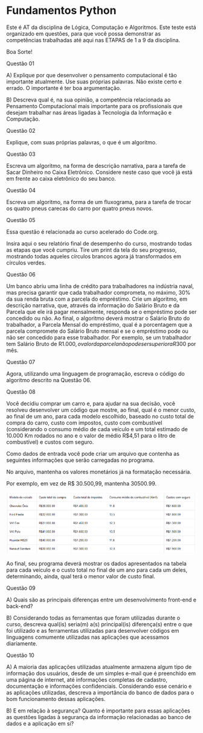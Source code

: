 # Fundamentos Python
 
Este é AT da disciplina de Lógica, Computação e Algoritmos. Este teste está organizado em questões, para que você possa demonstrar as competências trabalhadas até aqui nas ETAPAS de 1 a 9 da disciplina.<br />

Boa Sorte!<br />

Questão 01<br />

A) Explique por que desenvolver o pensamento computacional é tão importante atualmente. Use suas próprias palavras. Não existe certo e errado. O importante é ter boa argumentação.<br />

B) Descreva qual é, na sua opinião, a competência relacionada ao Pensamento Computacional mais importante para os profissionais que desejam trabalhar nas áreas ligadas à Tecnologia da Informação e Computação.<br />

Questão 02<br />

Explique, com suas próprias palavras, o que é um algoritmo.<br />

Questão 03<br />

Escreva um algoritmo, na forma de descrição narrativa, para a tarefa de Sacar Dinheiro no Caixa Eletrônico. Considere neste caso que você já está em frente ao caixa eletrônico do seu banco.<br />

Questão 04<br />

Escreva um algoritmo, na forma de um fluxograma, para a tarefa de trocar os quatro pneus carecas do carro por quatro pneus novos.<br />

Questão 05<br />

Essa questão é relacionada ao curso acelerado do Code.org.<br />

Insira aqui o seu relatório final de desempenho do curso, mostrando todas as etapas que você cumpriu. Tire um print da tela do seu progresso, mostrando todas aqueles círculos brancos agora já transformados em círculos verdes.<br />

Questão 06<br />

Um banco abriu uma linha de crédito para trabalhadores na indústria naval, mas precisa garantir que cada trabalhador comprometa, no máximo, 30% da sua renda bruta com a parcela do empréstimo. Crie um algoritmo, em descrição narrativa, que, através da informação do Salário Bruto e da Parcela que ele irá pagar mensalmente, responda se o empréstimo pode ser concedido ou não. Ao final, o algoritmo deverá mostrar o Salário Bruto do trabalhador, a Parcela Mensal do empréstimo, qual é a porcentagem que a parcela compromete do Salário Bruto mensal e se o empréstimo pode ou não ser concedido para esse trabalhador. Por exemplo, se um trabalhador tem Salário Bruto de R$1.000, o valor da parcela não pode ser superior a R$300 por mês.<br />

Questão 07<br />

Agora, utilizando uma linguagem de programação, escreva o código do algoritmo descrito na Questão 06.<br />

Questão 08<br />

Você decidiu comprar um carro e, para ajudar na sua decisão, você resolveu desenvolver um código que mostre, ao final, qual é o menor custo, ao final de um ano, para cada modelo escolhido, baseado no custo total de compra do carro, custo com impostos, custo com combustível (considerando o consumo médio de cada veículo e um total estimado de 10.000 Km rodados no ano e o valor de médio R$4,51 para o litro de combustível) e custos com seguro.<br />

Como dados de entrada você pode criar um arquivo que contenha as seguintes informações que serão carregadas no programa.<br />

No arquivo, mantenha os valores monetários já na formatação necessária.<br />

Por exemplo, em vez de R$ 30.500,99, mantenha 30500.99.<br />

![alt text](https://github.com/nelsonfogao/Fundamentos-Python/blob/master/tabela.PNG)

Ao final, seu programa deverá mostrar os dados apresentados na tabela para cada veículo e o custo total no final de um ano para cada um deles, determinando, ainda, qual terá o menor valor de custo final.

Questão 09

A) Quais são as principais diferenças entre um desenvolvimento front-end e back-end?

B) Considerando todas as ferramentas que foram utilizadas durante o curso, descreva qual(is) seria(m) a(s) principal(is) diferença(s) entre o que foi utilizado e as ferramentas utilizadas para desenvolver códigos em linguagens comumente utilizadas nas aplicações que acessamos diariamente.

Questão 10

A) A maioria das aplicações utilizadas atualmente armazena algum tipo de informação dos usuários, desde de um simples e-mail que é preenchido em uma página de internet, até informações completas de cadastro, documentação e informações confidenciais. Considerando esse cenário e as aplicações utilizadas, descreva a importância do banco de dados para o bom funcionamento dessas aplicações.

B) E em relação à segurança? Quanto é importante para essas aplicações as questões ligadas à segurança da informação relacionadas ao banco de dados e a aplicação em si?
